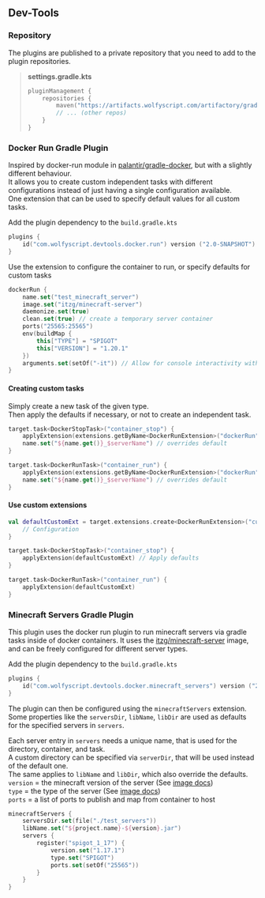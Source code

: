 ## Dev-Tools
### Repository
The plugins are published to a private repository that you need to add to the plugin repositories.
> **settings.gradle.kts** 
> ```kotlin
> pluginManagement {
>     repositories {
>         maven("https://artifacts.wolfyscript.com/artifactory/gradle-dev")
>         // ... (other repos)
>     }
> }
> ```

### Docker Run Gradle Plugin
Inspired by docker-run module in [palantir/gradle-docker](https://github.com/palantir/gradle-docker), 
but with a slightly different behaviour.  
It allows you to create custom independent tasks with different configurations instead of just having a single configuration available.  
One extension that can be used to specify default values for all custom tasks.

Add the plugin dependency to the `build.gradle.kts`
```kotlin
plugins {
    id("com.wolfyscript.devtools.docker.run") version ("2.0-SNAPSHOT")
}
```

Use the extension to configure the container to run, or specify defaults for custom tasks
```kotlin
dockerRun {
    name.set("test_minecraft_server")
    image.set("itzg/minecraft-server")
    daemonize.set(true)
    clean.set(true) // create a temporary server container
    ports("25565:25565")
    env(buildMap {
        this["TYPE"] = "SPIGOT"
        this["VERSION"] = "1.20.1"
    })
    arguments.set(setOf("-it")) // Allow for console interactivity with 'docker attach'
}
```

#### Creating custom tasks 
Simply create a new task of the given type.  
Then apply the defaults if necessary, or not to create an independent task.
```kotlin
target.task<DockerStopTask>("container_stop") {
    applyExtension(extensions.getByName<DockerRunExtension>("dockerRun")) // Apply defaults
    name.set("${name.get()}_$serverName") // overrides default
}

target.task<DockerRunTask>("container_run") {
    applyExtension(extensions.getByName<DockerRunExtension>("dockerRun")) // Apply defaults
    name.set("${name.get()}_$serverName") // overrides default
}
```

#### Use custom extensions
```kotlin
val defaultCustomExt = target.extensions.create<DockerRunExtension>("customDockerRun").apply {
    // Configuration 
}

target.task<DockerStopTask>("container_stop") {
    applyExtension(defaultCustomExt) // Apply defaults
}

target.task<DockerRunTask>("container_run") {
    applyExtension(defaultCustomExt)
}

```

### Minecraft Servers Gradle Plugin
This plugin uses the docker run plugin to run minecraft servers via gradle tasks inside of docker containers.
It uses the [itzg/minecraft-server](https://github.com/itzg/docker-minecraft-server) image, and can be freely configured for different server types.

Add the plugin dependency to the `build.gradle.kts`
```kotlin
plugins {
    id("com.wolfyscript.devtools.docker.minecraft_servers") version ("2.0-SNAPSHOT")
}
```
The plugin can then be configured using the `minecraftServers` extension.
Some properties like the `serversDir`, `libName`, `libDir` are used as defaults for the specified servers in `servers`.

Each server entry in `servers` needs a unique name, that is used for the directory, container, and task.  
A custom directory can be specified via `serverDir`, that will be used instead of the default one.  
The same applies to `libName` and `libDir`, which also override the defaults.  
`version` = the minecraft version of the server  (See [image docs](https://docker-minecraft-server.readthedocs.io/en/latest/versions/minecraft/))  
`type` = the type of the server (See [image docs](https://docker-minecraft-server.readthedocs.io/en/latest/types-and-platforms/))  
`ports` = a list of ports to publish and map from container to host 

```kotlin
minecraftServers {
    serversDir.set(file("./test_servers"))
    libName.set("${project.name}-${version}.jar")
    servers {
        register("spigot_1_17") {
            version.set("1.17.1")
            type.set("SPIGOT")
            ports.set(setOf("25565"))
        }
    }
}
```